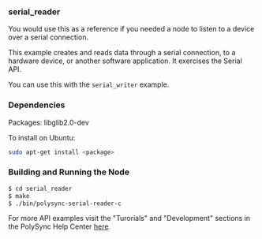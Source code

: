 ### serial_reader

You would use this as a reference if you needed a node to listen to a device over a serial connection.

This example creates and reads data through a serial connection, to a hardware device, or another software application.
It exercises the Serial API.

You can use this with the `serial_writer` example.

### Dependencies

Packages: libglib2.0-dev

To install on Ubuntu: 

```bash
sudo apt-get install <package>
```

### Building and Running the Node

```bash
$ cd serial_reader
$ make
$ ./bin/polysync-serial-reader-c 
```

For more API examples visit the "Turorials" and "Development" sections in the PolySync Help Center [here](https://help.polysync.io/articles/)
